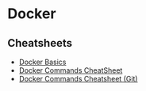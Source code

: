 # Docker

## Cheatsheets

- [Docker Basics](./docker-cheat-sheet.pdf)
- [Docker Commands CheatSheet](./Docker-CheatSheet.png)
- [Docker Commands Cheatsheet (Git)](https://github.com/omerbsezer/Fast-Docker/blob/main/DockerCommandCheatSheet.md)